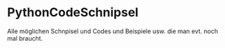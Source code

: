 # PythonCodeSchnipsel

Alle möglichen Schnpisel und Codes und Beispiele usw. die man evt. noch mal braucht.

